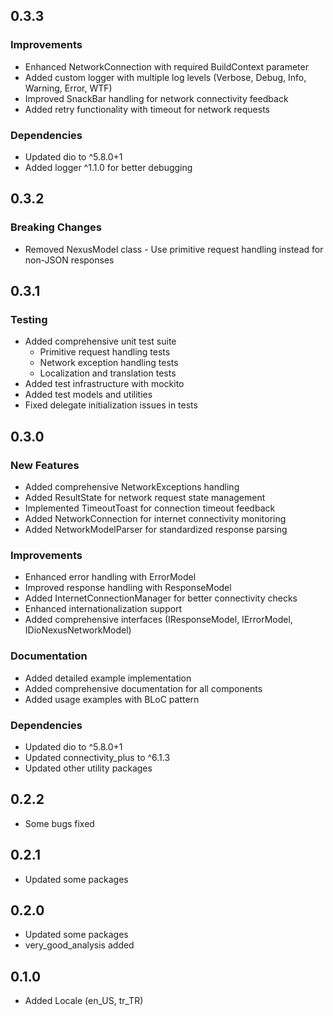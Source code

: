 ## 0.3.3

### Improvements

- Enhanced NetworkConnection with required BuildContext parameter
- Added custom logger with multiple log levels (Verbose, Debug, Info, Warning, Error, WTF)
- Improved SnackBar handling for network connectivity feedback
- Added retry functionality with timeout for network requests

### Dependencies

- Updated dio to ^5.8.0+1
- Added logger ^1.1.0 for better debugging

## 0.3.2

### Breaking Changes

- Removed NexusModel class - Use primitive request handling instead for non-JSON responses

## 0.3.1

### Testing

- Added comprehensive unit test suite
  - Primitive request handling tests
  - Network exception handling tests
  - Localization and translation tests
- Added test infrastructure with mockito
- Added test models and utilities
- Fixed delegate initialization issues in tests

## 0.3.0

### New Features

- Added comprehensive NetworkExceptions handling
- Added ResultState for network request state management
- Implemented TimeoutToast for connection timeout feedback
- Added NetworkConnection for internet connectivity monitoring
- Added NetworkModelParser for standardized response parsing

### Improvements

- Enhanced error handling with ErrorModel
- Improved response handling with ResponseModel
- Added InternetConnectionManager for better connectivity checks
- Enhanced internationalization support
- Added comprehensive interfaces (IResponseModel, IErrorModel, IDioNexusNetworkModel)

### Documentation

- Added detailed example implementation
- Added comprehensive documentation for all components
- Added usage examples with BLoC pattern

### Dependencies

- Updated dio to ^5.8.0+1
- Updated connectivity_plus to ^6.1.3
- Updated other utility packages

## 0.2.2

- Some bugs fixed

## 0.2.1

- Updated some packages

## 0.2.0

- Updated some packages
- very_good_analysis added

## 0.1.0

- Added Locale (en_US, tr_TR)
